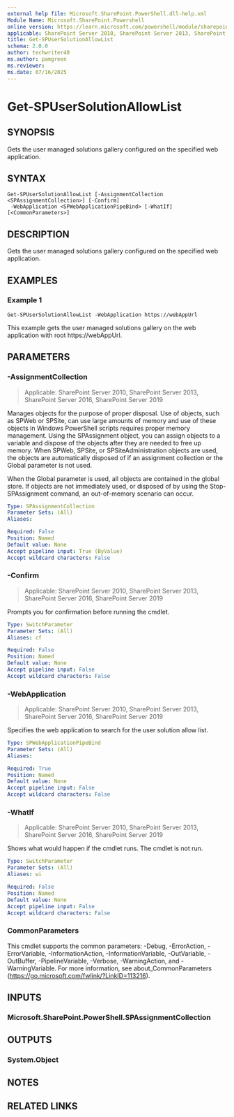```yaml
---
external help file: Microsoft.SharePoint.PowerShell.dll-help.xml
Module Name: Microsoft.SharePoint.Powershell
online version: https://learn.microsoft.com/powershell/module/sharepoint-server/get-spusersolutionallowlist
applicable: SharePoint Server 2010, SharePoint Server 2013, SharePoint Server 2016, SharePoint Server 2019
title: Get-SPUserSolutionAllowList
schema: 2.0.0
author: techwriter40
ms.author: pamgreen
ms.reviewer:
ms.date: 07/16/2025
---
```


# Get-SPUserSolutionAllowList

## SYNOPSIS
Gets the user managed solutions gallery configured on the specified web application.

## SYNTAX

```
Get-SPUserSolutionAllowList [-AssignmentCollection <SPAssignmentCollection>] [-Confirm]
 -WebApplication <SPWebApplicationPipeBind> [-WhatIf] [<CommonParameters>]
```

## DESCRIPTION
Gets the user managed solutions gallery configured on the specified web application.

## EXAMPLES

### Example 1
```
Get-SPUserSolutionAllowList -WebApplication https://webAppUrl
```
This example gets the user managed solutions gallery on the web application with root https://webAppUrl.

## PARAMETERS

### -AssignmentCollection

> Applicable: SharePoint Server 2010, SharePoint Server 2013, SharePoint Server 2016, SharePoint Server 2019

Manages objects for the purpose of proper disposal. Use of objects, such as SPWeb or SPSite, can use large amounts of memory and use of these objects in Windows PowerShell scripts requires proper memory management. Using the SPAssignment object, you can assign objects to a variable and dispose of the objects after they are needed to free up memory. When SPWeb, SPSite, or SPSiteAdministration objects are used, the objects are automatically disposed of if an assignment collection or the Global parameter is not used.

When the Global parameter is used, all objects are contained in the global store. If objects are not immediately used, or disposed of by using the Stop-SPAssignment command, an out-of-memory scenario can occur.

```yaml
Type: SPAssignmentCollection
Parameter Sets: (All)
Aliases:

Required: False
Position: Named
Default value: None
Accept pipeline input: True (ByValue)
Accept wildcard characters: False
```

### -Confirm

> Applicable: SharePoint Server 2010, SharePoint Server 2013, SharePoint Server 2016, SharePoint Server 2019

Prompts you for confirmation before running the cmdlet.

```yaml
Type: SwitchParameter
Parameter Sets: (All)
Aliases: cf

Required: False
Position: Named
Default value: None
Accept pipeline input: False
Accept wildcard characters: False
```

### -WebApplication

> Applicable: SharePoint Server 2010, SharePoint Server 2013, SharePoint Server 2016, SharePoint Server 2019

Specifies the web application to search for the user solution allow list.

```yaml
Type: SPWebApplicationPipeBind
Parameter Sets: (All)
Aliases:

Required: True
Position: Named
Default value: None
Accept pipeline input: False
Accept wildcard characters: False
```

### -WhatIf

> Applicable: SharePoint Server 2010, SharePoint Server 2013, SharePoint Server 2016, SharePoint Server 2019

Shows what would happen if the cmdlet runs.
The cmdlet is not run.

```yaml
Type: SwitchParameter
Parameter Sets: (All)
Aliases: wi

Required: False
Position: Named
Default value: None
Accept pipeline input: False
Accept wildcard characters: False
```

### CommonParameters
This cmdlet supports the common parameters: -Debug, -ErrorAction, -ErrorVariable, -InformationAction, -InformationVariable, -OutVariable, -OutBuffer, -PipelineVariable, -Verbose, -WarningAction, and -WarningVariable. For more information, see about_CommonParameters (https://go.microsoft.com/fwlink/?LinkID=113216).

## INPUTS

### Microsoft.SharePoint.PowerShell.SPAssignmentCollection

## OUTPUTS

### System.Object

## NOTES

## RELATED LINKS
